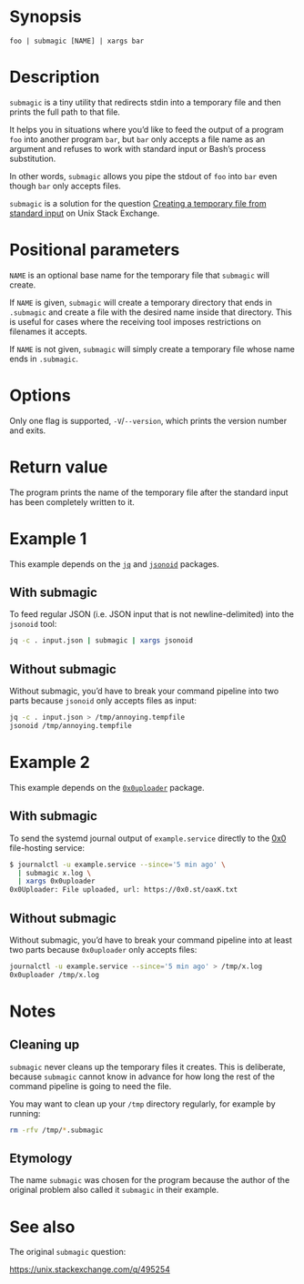 <!-- markdownlint-configure-file { "MD041": { "level": 1 } } -->
<!-- markdownlint-configure-file { "MD024": { "siblings_only": true } } -->

# Synopsis

```shell
foo | submagic [NAME] | xargs bar
```

# Description

`submagic` is a tiny utility that redirects stdin into a temporary file and then prints the full path to that file.

It helps you in situations where you’d like to feed the output of a program `foo` into another program `bar`, but `bar` only accepts a file name as an argument and refuses to work with standard input or Bash’s process substitution.

In other words, `submagic` allows you pipe the stdout of `foo` into `bar` even though `bar` only accepts files.

`submagic` is a solution for the question [Creating a temporary file from standard input](https://unix.stackexchange.com/q/495254) on Unix Stack Exchange.

# Positional parameters

`NAME` is an optional base name for the temporary file that `submagic` will create.

If `NAME` is given, `submagic` will create a temporary directory that ends in `.submagic` and create a file with the desired name inside that directory. This is useful for cases where the receiving tool imposes restrictions on filenames it accepts.

If `NAME` is not given, `submagic` will simply create a temporary file whose name ends in `.submagic`.

# Options

Only one flag is supported, `-V`/`--version`, which prints the version number and exits.

# Return value

The program prints the name of the temporary file after the standard input has been completely written to it.

# Example 1

This example depends on the [`jq`](https://jqlang.github.io/jq/) and
[`jsonoid`](https://github.com/dataunitylab/jsonoid-discovery/blob/main/README.md) packages.

## With submagic

To feed regular JSON (i.e. JSON input that is not newline-delimited)
into the `jsonoid` tool:

```bash
jq -c . input.json | submagic | xargs jsonoid
```

## Without submagic

Without submagic, you’d have to break your command pipeline into
two parts because `jsonoid` only accepts files as input:

```bash
jq -c . input.json > /tmp/annoying.tempfile
jsonoid /tmp/annoying.tempfile
```

# Example 2

This example depends on the
[`0x0uploader`](https://codeberg.org/MorsMortium/0x0uploader)
package.

## With submagic

To send the systemd journal output of `example.service` directly
to the [0x0](https://0x0.st) file-hosting service:

```bash
$ journalctl -u example.service --since='5 min ago' \
  | submagic x.log \
  | xargs 0x0uploader
0x0Uploader: File uploaded, url: https://0x0.st/oaxK.txt
```

## Without submagic

Without submagic, you’d have to break your command pipeline into
at least two parts because `0x0uploader` only accepts files:

```bash
journalctl -u example.service --since='5 min ago' > /tmp/x.log
0x0uploader /tmp/x.log
```

# Notes

## Cleaning up

`submagic` never cleans up the temporary files it creates. This is deliberate, because `submagic` cannot know in advance for how long the rest of the command pipeline is going to need the file.

You may want to clean up your `/tmp` directory regularly, for example by running:

```sh
rm -rfv /tmp/*.submagic
```

## Etymology

The name `submagic` was chosen for the program because the author of the original problem also called it `submagic` in their example.

# See also

The original `submagic` question:

<https://unix.stackexchange.com/q/495254>
